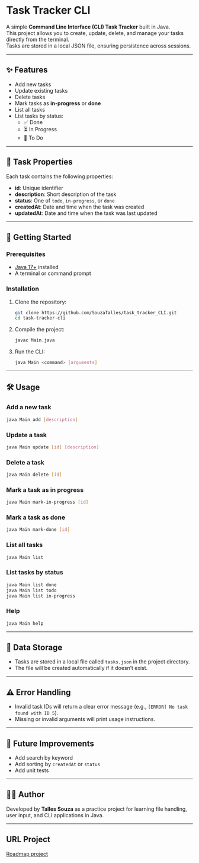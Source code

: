 # Task Tracker CLI

A simple **Command Line Interface (CLI) Task Tracker** built in Java.  
This project allows you to create, update, delete, and manage your tasks directly from the terminal.  
Tasks are stored in a local JSON file, ensuring persistence across sessions.

---

## ✨ Features
- Add new tasks
- Update existing tasks
- Delete tasks
- Mark tasks as **in-progress** or **done**
- List all tasks
- List tasks by status:
    - ✅ Done
    - ⏳ In Progress
    - 📝 To Do

---

## 📂 Task Properties
Each task contains the following properties:
- **id**: Unique identifier
- **description**: Short description of the task
- **status**: One of `todo`, `in-progress`, or `done`
- **createdAt**: Date and time when the task was created
- **updatedAt**: Date and time when the task was last updated

---

## 🚀 Getting Started

### Prerequisites
- [Java 17+](https://adoptium.net/) installed
- A terminal or command prompt

### Installation
1. Clone the repository:
   ```bash
   git clone https://github.com/SouzaTalles/task_tracker_CLI.git
   cd task-tracker-cli

   ```
2. Compile the project:
   ```bash
   javac Main.java
   ```
3. Run the CLI:
   ```bash
   java Main <command> [arguments]
   ```

---

## 🛠️ Usage

### Add a new task
```bash
java Main add [description]
```

### Update a task
```bash
java Main update [id] [description]
```

### Delete a task
```bash
java Main delete [id]
```

### Mark a task as in progress
```bash
java Main mark-in-progress [id]
```

### Mark a task as done
```bash
java Main mark-done [id]
```

### List all tasks
```bash
java Main list
```

### List tasks by status
```bash
java Main list done
java Main list todo
java Main list in-progress
```

### Help
``` bash
java Main help
```

---

## 📁 Data Storage
- Tasks are stored in a local file called `tasks.json` in the project directory.
- The file will be created automatically if it doesn’t exist.

---

## ⚠️ Error Handling
- Invalid task IDs will return a clear error message (e.g., `[ERROR] No task found with ID 5`).
- Missing or invalid arguments will print usage instructions.

---

## 📌 Future Improvements
- Add search by keyword
- Add sorting by `createdAt` or `status`
- Add unit tests

---

## 🧑‍💻 Author
Developed by **Talles Souza** as a practice project for learning file handling, user input, and CLI applications in Java.  

---

## URL Project
[Roadmap project](https://roadmap.sh/projects/task-tracker)
